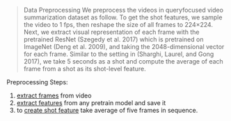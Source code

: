 > Data Preprocessing We preprocess the videos in queryfocused video summarization dataset as follow. To get the shot features, we sample the video to 1 fps, then reshape the size of all frames to 224×224. Next, we extract visual representation of each frame with the pretrained ResNet (Szegedy et al. 2017) which is pretrained on ImageNet (Deng et al. 2009), and taking the 2048-dimensional vector for each frame. Similar to the setting in (Sharghi, Laurel, and Gong 2017), we take 5 seconds as a shot and compute the average of each frame from a shot as its shot-level feature.

Preprocessing Steps:

1. [extract frames](extract_images.py) from video
2. [extract features](get_CLIP_features.py) from any pretrain model and save it
3. to [create shot feature](Create_shot_features.py) take average of five frames in sequence.
